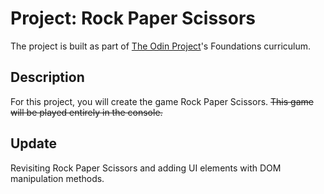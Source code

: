 # Project: Rock Paper Scissors

The project is built as part of [The Odin Project](https://www.theodinproject.com/)'s Foundations curriculum.

## Description

For this project, you will create the game Rock Paper Scissors. <strike>This game will be played entirely in the console.</strike>

## Update

Revisiting Rock Paper Scissors and adding UI elements with DOM manipulation methods.
